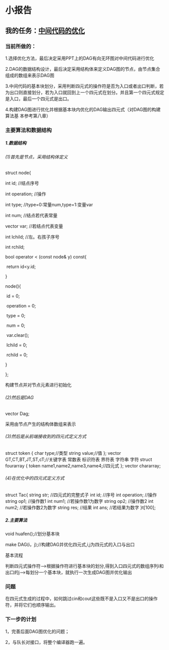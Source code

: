 # 小报告

## 我的任务：<u>中间代码的优化</u>

### 当前所做的：

1.选择优化方法，最后决定采用PPT上的DAG有向无环图对中间代码进行优化

2.DAG的数据结构设计，最后决定采用结构体来定义DAG图的节点，由节点集合组成的数组来表示DAG图

3.中间代码的基本块划分，采用判断四元式的操作符是否为入口或者出口判断，若为出口则直接划分，若为入口就回到上一个四元式在划分。并且第一个四元式规定是入口，最后一个四元式是出口。

4.构建DAG图进行优化并根据基本块内优化的DAG输出四元式（对DAG图的构建算法基      本参考第八章）

### 主要算法和数据结构

##### 1.数据结构

###### (1)首先是节点，采用结构体定义

struct node{

  int id;       //结点序号

  int operation;   //操作

  int type;     //type=0:常量num,type=1:变量var

  int num;     //结点若代表常量

  vector<string> var;     //若结点代表变量

  int lchild;     //左。右孩子序号

  int rchild;

  bool operator < (const node& y) const{

​    return id<y.id;

  }

  node(){

​    id = 0;

​    operation = 0;

​    type = 0;

​    num = 0;

​    var.clear();

​    lchild = 0;

​    rchild = 0;

  }

};

构建节点并对节点元素进行初始化

###### (2)然后是DAG

vector<node> Dag;

采用由节点产生的结构体数组来表示

###### (3)然后是从前端接收到的四元式定义方式

struct token
{
  char type;//类型
  string value;//值
};
vector<token> GT,CT,BT,JT,ST,cT;//关键字表 常数表 标识符表 界符表 字符串 字符
struct fourarray
{
  token name1,name2,name3,name4;//四元式
};
vector<fourarray> chararray;

###### (4)在优化中的四元式定义方式

struct Tac{
    string str;        //四元式的完整式子
    int id;            //序号
    int operation;    //操作
    string op1;        //操作数1
    int num1;        //若操作数1为数字
    string op2;        //操作数2
    int num2;        //若操作数2为数字
    string res;        //结果
    int ans;        //若结果为数字
}t[100];

##### 2.主要算法

void huafen();//划分基本块

make DAG(i，j);//构建DAG并优化四元式,i,j为四元式的入口与出口

基本流程

判断四元式操作符—>根据操作符进行基本块的划分,得到入口四元式的数组序列i和出口的j—>每划分一个基本块，就执行一次生成DAG图并优化输出

### 问题

在四元式生成的过程中，如何跳过cin和cout这些既不是入口又不是出口的操作符，并将它们也顺序输出。

### 下一步的计划

1，完善后面DAG图优化的问题；

2，与队长对接口，将整个编译器跑一遍。